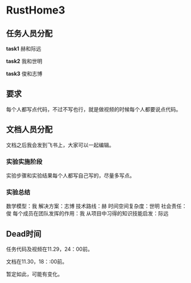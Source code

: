 # RustHome3

## 任务人员分配
**task1**
赫和际远

**task2**
我和世明

**task3**
俊和志博

## 要求
每个人都写点代码，不过不写也行，就是做视频的时候每个人都要说点代码。

## 文档人员分配
文档之后我会发到飞书上，大家可以一起编辑。

### 实验实施阶段
实验步骤和实验结果每个人都写自己写的，尽量多写点。

### 实验总结
数学模型：我
解决方案：志博
技术路线：赫
时间空间复杂度：世明
社会责任：俊
每个成员在团队发挥的作用：我
从项目中习得的知识技能启发：际远

## Dead时间

任务代码及视频在11.29，24：00前。

文档在11.30，18：:00前。

暂定如此，可能有变化。